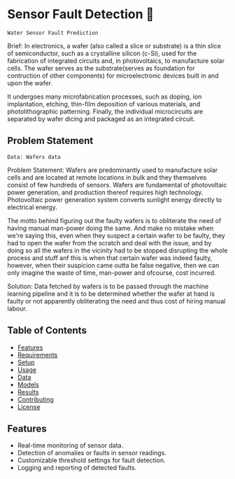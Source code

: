 # Sensor Fault Detection 📄

`Water Sensor Fault Prediction`

Brief: In electronics, a wafer (also called a slice or substrate) is a thin slice of semiconductor, such as a crystalline silicon (c-Si), used for the fabrication of integrated circuits and, in photovoltaics, to manufacture solar cells. The wafer serves as the substrate(serves as foundation for contruction of other components) for microelectronic devices built in and upon the wafer.

It undergoes many microfabrication processes, such as doping, ion implantation, etching, thin-film deposition of various materials, and photolithographic patterning. Finally, the individual microcircuits are separated by wafer dicing and packaged as an integrated circuit.

## Problem Statement
`Data: Wafers data`

Problem Statement: Wafers are predominantly used to manufacture solar cells and are located at remote locations in bulk and they themselves consist of few hundreds of sensors. Wafers are fundamental of photovoltaic power generation, and production thereof requires high technology. Photovoltaic power generation system converts sunlight energy directly to electrical energy.

The motto behind figuring out the faulty wafers is to obliterate the need of having manual man-power doing the same. And make no mistake when we're saying this, even when they suspect a certain wafer to be faulty, they had to open the wafer from the scratch and deal with the issue, and by doing so all the wafers in the vicinity had to be stopped disrupting the whole process and stuff anf this is when that certain wafer was indeed faulty, however, when their suspicion came outta be false negative, then we can only imagine the waste of time, man-power and ofcourse, cost incurred.

Solution: Data fetched by wafers is to be passed through the machine learning pipeline and it is to be determined whether the wafer at hand is faulty or not apparently obliterating the need and thus cost of hiring manual labour.

## Table of Contents
- [Features](#features)
- [Requirements](#requirements)
- [Setup](#setup)
- [Usage](#usage)
- [Data](#data)
- [Models](#models)
- [Results](#results)
- [Contributing](#contributing)
- [License](#license)

## Features
* Real-time monitoring of sensor data.
* Detection of anomalies or faults in sensor readings.
* Customizable threshold settings for fault detection.
* Logging and reporting of detected faults.
